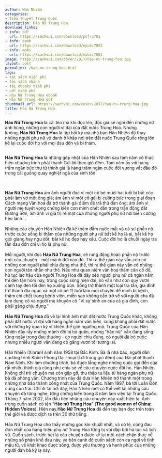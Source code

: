 ```yaml
---
author: Hân Nhiên
categories:
- Tiểu Thuyết Trung Quốc
description: Hảo Nữ Trung Hoa
download_links:
- info: pdf
  url: https://sachvui.com/download/pdf/3701
- info: epub
  url: https://sachvui.com/download/epub/7002
- info: mobi
  url: https://sachvui.com/download/mobi/7003
image: https://sachvui.com/cover/2017/hao-nu-trung-hoa.jpg
layout: post
permalink: /hao-nu-trung-hoa.html
tags:
- tải sách miễn phí
- tải sách nhanh
- tải ebooks miễn phí
- pdf miễn phí
- Hảo Nữ Trung Hoa ebook
- Hảo Nữ Trung Hoa pdf
thumbnail_url: https://sachvui.com/cover/2017/hao-nu-trung-hoa.jpg
title: Hảo Nữ Trung Hoa
---
```


 <div class="item-desc text-justify"> <p><strong>Hảo Nữ Trung Hoa</strong> là cái tên mà khi đọc lên, độc giả sẽ nghĩ đến những nữ anh hùng, những con người vĩ đại của đất nước Trung Hoa. Nhưng không, <strong>Hảo Nữ Trung Hoa</strong> là tập hồi ký mà nhà báo Hân Nhiên đã thay những người phụ nữ vô danh ở khắp nơi trên đất nước Trung Quốc rộng lớn kể lại cuộc đời họ với mọi đau đớn và bi thảm.</p><p><br><strong>Hảo Nữ Trung Hoa</strong> là những góp nhặt của Hân Nhiên sau tám năm cô thực hiện chương trình phát thanh Gửi lời theo gió đêm. Tám năm ấy với hàng trăm ngàn bức thư từ thính giả là hàng trăm ngàn cuộc đời vương vất đâu đó trong cái guồng quay nghiệt ngã của sinh tồn.</p><p><br><br><strong>Hảo Nữ Trung Hoa</strong> ám ảnh người đọc vì một cô bé mười hai tuổi bị bắt cóc phải làm vợ một ông già; ám ảnh vì một cô gái bị cưỡng bức trong giai đoạn Cách mạng Văn hoá đã trở thành gái điếm để trả thù đàn ông; ám ảnh vì người mẹ tuyệt vọng chứng kiến con mình chết dần trong trận động đất Đường Sơn; ám ảnh vì giá trị rẻ mạt của những người phụ nữ nơi biên cương hẻo lánh...<br><br>Những câu chuyện Hân Nhiên đã kể thấm đẫm nước mắt và cả sự phẫn nộ trước cuộc sống bi thảm của những người phụ nữ bất kể họ là ai, bất kể họ giỏi giang hay ngu dốt, bất kể họ đẹp hay xấu. Cuộc đời họ là chuỗi ngày tra tấn đau đớn chỉ vì họ là phụ nữ.<br><br>Mỗi người, khi đọc <strong>Hảo Nữ Trung Hoa</strong>, sẽ rung động hoặc phẫn nộ trước một câu chuyện - một mảnh đời nào đó. Thì ra thế gian này vẫn còn có những con người phải chịu đựng như thế, thì ra thế gian này vẫn có những con người tàn nhẫn như thế. Nếu như quan niệm văn hoá thâm căn cố đế, hủ tục lạc hậu của người Trung Hoa đã dày xéo người phụ nữ cả ngàn năm thì đến tận hôm nay, trong cuộc sống hiện đại, nó vẫn như con quỷ vươn cánh tay đen tối dìm họ xuống bùn. Sống trở thành một loại tra tấn, gia đình trở thành địa ngục và một cô bé 11 tuổi làm mọi chuyện để mình bị bệnh, thậm chí chết trong bệnh viện, miễn sao không cần trở về với người cha đã lạm dụng cô và người mẹ khuyên cô "Vì sự bình an của cả gia đình, con phải gắng chịu đựng."<br><br><strong>Hảo Nữ Trung Hoa</strong> đã vẽ lại hình ảnh một đất nước Trung Quốc khác, không phải đất nước vĩ đại với hàng ngàn năm văn hiến, cũng không phải đất nước với những kỳ quan kỳ vĩ khiến thế giới ngưỡng mộ. Trung Quốc của Hân Nhiên đầy rẫy những mảnh đời bị bỏ quên, những "hảo nữ" vẫn đang sống từng ngày trong đau thương - có người chịu đựng, có người đã bỏ cuộc nhưng nhiều người vẫn đang cố gắng vươn tới tương lai.<br><br>Hân Nhiên (Xinran) sinh năm 1958 tại Bắc Kinh. Bà là nhà báo, người dẫn chương trình Khinh Phong Dạ Thoại (Lời trong gió đêm) của Đài phát thanh Nam Ninh. Khi làm chương trình, bà được lắng nghe những cuộc gọi đến của rất nhiều thính giả cũng như chia sẻ về câu chuyện cuộc đời họ. Hân Nhiên không chỉ trò chuyện mà còn gặp gỡ, thu thập tư liệu từ hàng ngàn phụ nữ bà đã phỏng vấn. Chương trình này đã đưa Hân Nhiên trở thành một trong những nhà báo thành công nhất của Trung Quốc. Năm 1997, bà tới Luân Đôn cùng con trai. Chính tại nơi đây, Hân Nhiên mới có thể viết lại những câu chuyện đã từng nghe, từng chứng kiến trong 8 năm làm việc tại Trung Quốc. Tháng 7 năm 2002, lần đầu tiên những câu chuyện này xuất hiện tại Anh trong cuốn sách có tên "<strong>Hảo nữ Trung Hoa</strong>" (<strong>The good women of China: Hidden Voices</strong>). Hiện nay,<strong>Hảo Nữ Trung Hoa</strong> đã đến tay bạn đọc trên toàn thế giới và được dịch ra trên 30 thứ tiếng.<br><br>Hảo Nữ Trung Hoa cho thấy những góc kín khuất nhất, và có lẽ, cũng đau đớn nhất của hàng triệu phụ nữ Trung Hoa từng bị vùi dập bởi hủ tục và lịch sử. Cuốn sách, trước hết là câu chuyện được kể lại một cách chân thực về những số phận khổ đau này, và bên cạnh đó cuốn sách còn ca ngợi về tình mẫu tử, về khát khao được sống, được yêu thương và hạnh phúc của những người đàn bà kỳ lạ này.</p> </div>